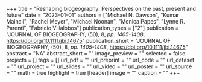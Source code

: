 +++
title = "Reshaping biogeography: Perspectives on the past, present and future"
date = "2023-01-01"
authors = ["Michael N. Dawson", "Kumar Mainali", "Rachel Meyer", "Michael Noonan", "Monica Papes", "Lynne R. Parenti", "Fabricio Villalobos"]
publication_types = ["2"]
publication = "JOURNAL OF BIOGEOGRAPHY, (50), 8, _pp. 1405-1408_, https://doi.org/10.1111/jbi.14675"
publication_short = "JOURNAL OF BIOGEOGRAPHY, (50), 8, _pp. 1405-1408_, https://doi.org/10.1111/jbi.14675"
abstract = "NA"
abstract_short = ""
image_preview = ""
selected = false
projects = []
tags = []
url_pdf = ""
url_preprint = ""
url_code = ""
url_dataset = ""
url_project = ""
url_slides = ""
url_video = ""
url_poster = ""
url_source = ""
math = true
highlight = true
[header]
image = ""
caption = ""
+++

